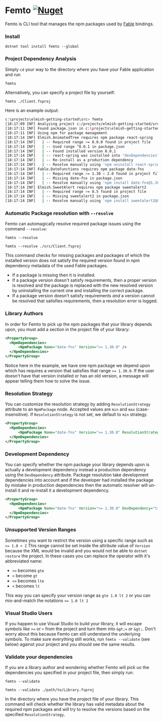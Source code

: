 # Femto  [![Nuget](https://img.shields.io/nuget/v/Femto.svg?colorB=green)](https://www.nuget.org/packages/Femto)

Femto is CLI tool that manages the npm packages used by [Fable](https://github.com/fable-compiler/Fable) bindings.

### Install
```
dotnet tool install femto --global
```

### Project Dependency Analysis
Simply `cd` your way to the directory where you have your Fable application and run
```bash
femto
```
Alternatively, you can specify a project file by yourself:
```
femto ./Client.fsproj
```
Here is an example output:
```bash
c:\projects\elmish-getting-started\src> femto
[18:17:09 INF] Analyzing project c:/projects/elmish-getting-started/src/App.fsproj
[18:17:11 INF] Found package.json in c:\projects\elmish-getting-started
[18:17:11 INF] Using npm for package management
[18:17:14 INF] Elmish.AnimatedTree requires npm package react-spring
[18:17:14 INF]   | -- Required range >= 8.0.0 found in project file
[18:17:14 INF]   | -- Used range ^8.0.1 in package.json
[18:17:14 INF]   | -- Found installed version 8.0.1
[18:17:14 INF]   | -- react-spring was installed into "devDependencies" instead of "dependencies"
[18:17:14 INF]   | -- Re-install as a production dependency
[18:17:14 INF]   | -- Resolve manually using 'npm uninstall react-spring' then 'npm install react-spring@8.0.1 --save'
[18:17:14 INF] Fable.DateFunctions requires npm package date-fns
[18:17:14 INF]   | -- Required range >= 1.30 < 2.0 found in project file
[18:17:14 INF]   | -- Missing date-fns in package.json
[18:17:14 INF]   | -- Resolve manually using 'npm install date-fns@1.30.1 --save'
[18:17:14 INF] Elmish.SweetAlert requires npm package sweetalert2
[18:17:14 INF]   | -- Required range >= 8.5 found in project file
[18:17:14 INF]   | -- Missing sweetalert2 in package.json
[18:17:14 INF]   | -- Resolve manually using 'npm install sweetalert2@8.5.0 --save'
```

### Automatic Package resolution with `--resolve`
Femto can automagically resolve required package issues using the command `--resolve`:
```
femto --resolve

femto --resolve ./src/Client.fsproj
```
This command checks for missing packages and packages of which the installed version does not satisfy the required version found in npm dependency metadata of the used Fable packages.
 - If a package is missing then it is installed.
 - If a package version doesn't satisfy requirements, then a proper version is resolved and the package is replaced with the new resolved version by uninstalling the current one and installing the correct package.
 - If a package version doesn't satisfy requirements *and* a version cannot be resolved that satisfies requirements, then a resolution error is logged.

### Library Authors

In order for Femto to pick up the npm packages that your library depends upon, you must add a section in the project file of your library:
```xml
<PropertyGroup>
  <NpmDependencies>
      <NpmPackage Name="date-fns" Version=">= 1.30.0" />
  </NpmDependencies>
</PropertyGroup>
```
Notice here in the example, we have one npm package we depend upon which has requires a version that satisfies that range `>= 1.30.0`. If the user doesn't have that version installed or has an old version, a message will appear telling them how to solve the issue.

### Resolution Strategy

You can customize the resolution strategy by adding `ResolutionStrategy` attribute to an `NpmPackage` node. Accepted values are `min` and `max` (case-insensitive). If `ResolutionStrategy` is not set, we default to `min` strategy.

```xml
<PropertyGroup>
  <NpmDependencies>
      <NpmPackage Name="date-fns" Version=">= 1.30.0" ResolutionStrategy="max" />
  </NpmDependencies>
</PropertyGroup>
```

### Development Dependency

You can specify whether the npm package your library depends upon is actually a development dependency instead a production dependency using the `DevDependency` attribute. Package resolution take development dependencies into account and if the developer had installed the package by mistake in production dependencies then the automatic resolver will un-install it and re-install it a development dependency.

```xml
<PropertyGroup>
  <NpmDependencies>
      <NpmPackage Name="date-fns" Version=">= 1.30.0" DevDependency="true" />
  </NpmDependencies>
</PropertyGroup>
```

### Unsupported Version Ranges

Sometimes you want to restrict the version using a specific range such as `>= 1.0 < 2` This range cannot be set inside the attribute value of `Version` because the XML would be invalid and you would not be able to `dotnet restore` the project. In these cases you can replace the operator with it's abbreviated name:
 - `>=` becomes `gte`
 - `>` become `gt`
 - `<=` becomes `lte`
 - `<` becomes `lt`

This way you can specify your version range as `gte 1.0 lt 2` or you can mix-and-match the notations `>= 1.0 lt 2`

### Visual Studio Users

If you happen to use Visual Studio to build your library, it will escape symbols like `>=` or `>` from the project and turn them into `&gt;=` or `&gt;`. Don't worry about this because Femto can still understand the underlying symbols. To make sure everything still works, run `femto --validate` (see below) against your project and you should see the same results.


### Validate your dependencies
If you are a library author and wondering whether Femto will pick uo the dependencies you specified in your project file, then simply run:
```
femto --validate

femto --validate ./path/to/Library.fsproj
```
In the directory where you have the project file of your library. This command will check whether the library has valid metadata about the required npm packages and will try to resolve the versions based on the specified `ResolutionStrategy`.